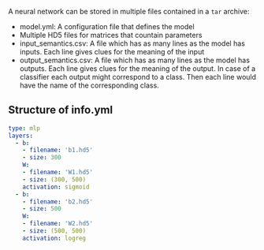A neural network can be stored in multiple files contained in a `tar` archive:

 - model.yml: A configuration file that defines the model
 - Multiple HD5 files for matrices that countain parameters
 - input_semantics.csv: A file which has as many lines as the model has
   inputs. Each line gives clues for the meaning of the input
 - output_semantics.csv: A file which has as many lines as the model has
   outputs. Each line gives clues for the meaning of the output. In case of
   a classifier each output might correspond to a class. Then each line would
   have the name of the corresponding class.

## Structure of info.yml

```yml
type: mlp
layers:
  - b:
    - filename: 'b1.hd5'
    - size: 300
    W:
    - filename: 'W1.hd5'
    - size: (300, 500)
    activation: sigmoid
  - b:
    - filename: 'b2.hd5'
    - size: 500
    W:
    - filename: 'W2.hd5'
    - size: (500, 500)
    activation: logreg
```